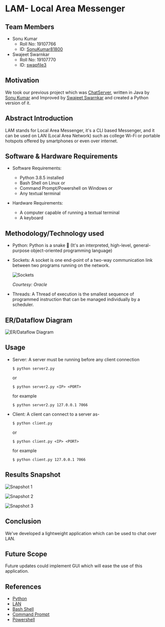 # LAM- Local Area Messenger

## Team Members
- Sonu Kumar
  - Roll No: 19107766
  - ID: [SonuKumar81800](https://github.com/SonuKumar81800)
- Swajeet Swarnkar
  - Roll No: 19107770
  - ID: [swapfile3](https://github.com/swapfile3)

## Motivation
We took our previous project which was
[ChatServer](https://github.com/SonuKumar81800/ChatServer), written in Java
by [Sonu Kumar](https://github.com/SonuKumar81800) and Improved by
[Swajeet Swarnkar](https://github.com/swapfile3) and created a Python version of it.

## Abstract Introduction
LAM stands for Local Area Messenger, it's a CLI based Messenger, and
it can be used on LAN (Local Area Network) such as college Wi-Fi or
portable hotspots offered by smartphones or even over internet.

## Software & Hardware Requirements
- Software Requirements:
  - Python 3.8.5 installed
  - Bash Shell on Linux or
  - Command Prompt/Powershell on Windows or
  - Any textual terminal


- Hardware Requirements:
  - A computer capable of running a textual terminal
  - A keyboard


## Methodology/Technology used
- Python: Python is a snake :snake: (It's an interpreted, high-level, general-purpose
  object-oriented programming language)


- Sockets: A socket is one end-point of a two-way communication link between
  two programs running on the network.
  
  ![Sockets](Presentation/6connect.gif)
  
  *Courtesy: Oracle*


- Threads: A Thread of execution is the smallest sequence of programmed
  instruction that can be managed individually by a scheduler.


## ER/Dataflow Diagram
![ER/Dataflow Diagram](Presentation/our_server.png)


## Usage
- Server: A server must be running before any client connection
  ```
  $ python server2.py
  ```
  or
  ```
  $ python server2.py <IP> <PORT>
  ```
  for example
  ```
  $ python server2.py 127.0.0.1 7066
  ```


- Client: A client can connect to a server as-
  ```
  $ python client.py
  ```
  or
  ```
  $ python client.py <IP> <PORT>
  ```
  for example
  ```
  $ python client.py 127.0.0.1 7066
  ```


## Results Snapshot
  ![Snapshot 1](Presentation/Server.png)

  ![Snapshot 2](Presentation/Client1.png)

  ![Snapshot 3](Presentation/Client2.png)
  

## Conclusion
We've developed a lightweight application which can be used to chat over LAN.

## Future Scope
Future updates could implement GUI which will ease the use of this application.

## References
- [Python](https://python.org)
- [LAN](https://en.wikipedia.org/wiki/Local_area_network)
- [Bash Shell](https://en.wikipedia.org/wiki/Bash_(Unix_shell))
- [Command Prompt](https://en.wikipedia.org/wiki/Cmd.exe)
- [Powershell](https://docs.microsoft.com/en-us/powershell)
